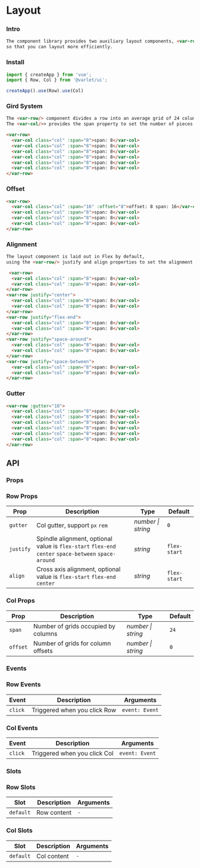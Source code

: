 # Layout

### Intro

```html
The component library provides two auxiliary layout components, <var-row/> and <var-col/>, 
so that you can layout more efficiently.
```

### Install

```js
import { createApp } from 'vue';
import { Row, Col } from '@varlet/ui';

createApp().use(Row).use(Col)
```

### Gird System

```html
The <var-row/> component divides a row into an average grid of 24 columns (24 pieces). 
The <var-col/>> provides the span property to set the number of pieces in the column and the offset property to set the number of pieces offset in the column.
```

```html
<var-row>
  <var-col class="col" :span="8">span: 8</var-col>
  <var-col class="col" :span="8">span: 8</var-col>
  <var-col class="col" :span="8">span: 8</var-col>
  <var-col class="col" :span="8">span: 8</var-col>
  <var-col class="col" :span="8">span: 8</var-col>
  <var-col class="col" :span="8">span: 8</var-col>
</var-row>
```

### Offset

```html
<var-row>
  <var-col class="col" :span="16" :offset="8">offset: 8 span: 16</var-col>
  <var-col class="col" :span="8">span: 8</var-col>
  <var-col class="col" :span="8">span: 8</var-col>
  <var-col class="col" :span="8">span: 8</var-col>
</var-row>
```

### Alignment

```html
The layout component is laid out in Flex by default, 
using the <var-row/> justify and align properties to set the alignment of the main and cross axes.
```

```html
 <var-row>
  <var-col class="col" :span="8">span: 8</var-col>
  <var-col class="col" :span="8">span: 8</var-col>
</var-row>
<var-row justify="center">
  <var-col class="col" :span="8">span: 8</var-col>
  <var-col class="col" :span="8">span: 8</var-col>
</var-row>
<var-row justify="flex-end">
  <var-col class="col" :span="8">span: 8</var-col>
  <var-col class="col" :span="8">span: 8</var-col>
</var-row>
<var-row justify="space-around">
  <var-col class="col" :span="8">span: 8</var-col>
  <var-col class="col" :span="8">span: 8</var-col>
</var-row>
<var-row justify="space-between">
  <var-col class="col" :span="8">span: 8</var-col>
  <var-col class="col" :span="8">span: 8</var-col>
</var-row>
```

### Gutter

```html
<var-row :gutter="10">
  <var-col class="col" :span="8">span: 8</var-col>
  <var-col class="col" :span="8">span: 8</var-col>
  <var-col class="col" :span="8">span: 8</var-col>
  <var-col class="col" :span="8">span: 8</var-col>
  <var-col class="col" :span="8">span: 8</var-col>
  <var-col class="col" :span="8">span: 8</var-col>
</var-row>
```

## API

### Props

### Row Props

| Prop | Description | Type | Default | 
| --- | --- | --- | --- | 
| `gutter` | Col gutter, support `px` `rem` | _number \| string_ | `0` |
| `justify` | Spindle alignment, optional value is `flex-start` `flex-end` `center` `space-between` `space-around` | _string_ | `flex-start` |
| `align` | Cross axis alignment, optional value is `flex-start` `flex-end` `center` | _string_ | `flex-start` |

### Col Props

| Prop | Description | Type | Default | 
| --- | --- | --- | --- | 
| `span` | Number of grids occupied by columns | _number \| string_ | `24` |
| `offset` | Number of grids for column offsets | _number \| string_ | `0` |

### Events

### Row Events

| Event | Description | Arguments |
| --- | --- | --- |
| `click` | Triggered when you click Row | `event: Event` |

### Col Events

| Event | Description | Arguments |
| --- | --- | --- |
| `click` | Triggered when you click Col | `event: Event` |

### Slots

### Row Slots

| Slot | Description | Arguments |
| --- | --- | --- |
| `default` | Row content | `-` |

### Col Slots

| Slot | Description | Arguments |
| --- | --- | --- |
| `default` | Col content | `-` |